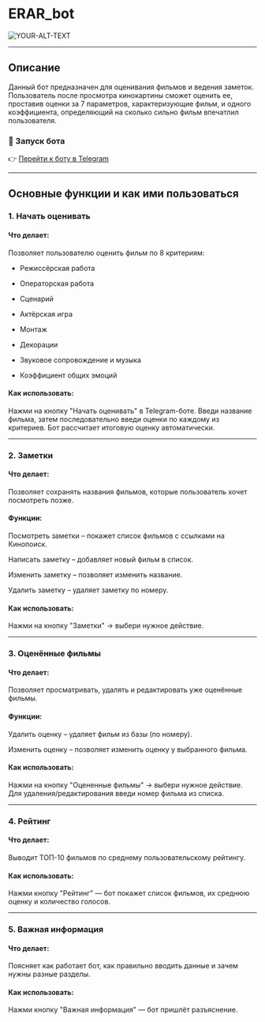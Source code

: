 # ERAR_bot
<picture>
 <source media="(prefers-color-scheme: dark)" srcset="https://images.kinorium.com/movie/shot/561526/w1500_49021772.jpg">
 <source media="(prefers-color-scheme: light)" srcset="https://images.kinorium.com/movie/shot/561526/w1500_49021772.jpg">
 <img alt="YOUR-ALT-TEXT" src="https://images.kinorium.com/movie/shot/561526/w1500_49021772.jpg">
</picture>

---

## Описание
Данный бот предназначен для оценивания фильмов и ведения заметок. Пользователь после просмотра кинокартины сможет оценить ее, проставив оценки за 7 параметров, характеризующие фильм, и одного коэффициента, определяющий на сколько сильно фильм впечатлил пользователя.

### 🔗 Запуск бота
👉 [Перейти к боту в Telegram](@WCR9981_bot)


---

## Основные функции и как ими пользоваться
### 1. Начать оценивать
#### Что делает:
Позволяет пользователю оценить фильм по 8 критериям:

- Режиссёрская работа

- Операторская работа

- Сценарий

- Актёрская игра

- Монтаж

- Декорации

- Звуковое сопровождение и музыка

- Коэффициент общих эмоций

#### Как использовать:
Нажми на кнопку "Начать оценивать" в Telegram-боте.
Введи название фильма, затем последовательно введи оценки по каждому из критериев.
Бот рассчитает итоговую оценку автоматически.

---

### 2. Заметки
#### Что делает:
Позволяет сохранять названия фильмов, которые пользователь хочет посмотреть позже.

#### Функции:

Посмотреть заметки – покажет список фильмов с ссылками на Кинопоиск.

Написать заметку – добавляет новый фильм в список.

Изменить заметку – позволяет изменить название.

Удалить заметку – удаляет заметку по номеру.

#### Как использовать:
Нажми на кнопку "Заметки" → выбери нужное действие.

---

### 3. Оценённые фильмы
#### Что делает:
Позволяет просматривать, удалять и редактировать уже оценённые фильмы.

#### Функции:

Удалить оценку – удаляет фильм из базы (по номеру).

Изменить оценку – позволяет изменить оценку у выбранного фильма.

#### Как использовать:
Нажми на кнопку "Оцененные фильмы" → выбери нужное действие.
Для удаления/редактирования введи номер фильма из списка.

---

### 4. Рейтинг
#### Что делает:
Выводит ТОП-10 фильмов по среднему пользовательскому рейтингу.

#### Как использовать:
Нажми кнопку "Рейтинг" — бот покажет список фильмов, их среднюю оценку и количество голосов.

---

### 5. Важная информация
#### Что делает:
Поясняет как работает бот, как правильно вводить данные и зачем нужны разные разделы.

#### Как использовать:
Нажми кнопку "Важная информация" — бот пришлёт разъяснение.
